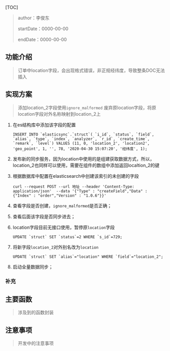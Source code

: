 [TOC]

>author：李俊东
>
>startDate：0000-00-00
>
>endDate：0000-00-00

## 功能介绍

> 订单中location字段，会出现格式错误，非正规经纬度，导致整条DOC无法插入

## 实现方案

> 添加location_2字段使用``ignore_malformed`` 废弃原location字段，将原location字段对外名称映射到location_2上
>

1. 在es结构库中添加该字段的配置

   ````
   INSERT INTO `elasticsync`.`struct`( `i_id`, `status`, `field`, `alias`, `type`, `index`, `analyzer`, `r_id`, `create_time`, `remark`, `level`) VALUES (11, 0, 'location_2', 'location2', 'geo_point', 1, '', 78, '2020-04-30 15:07:20', '经纬度', 1);
   ````

2. 发布新的同步服务，因为location中使用的是组建获取数据方式，所以，location_2也同样可以使用，需要在组件的数组中添加返回localtion_2的键

3. 根据数据库中配置在elasticsearch中创建该索引的未创建的字段

   ````
   curl --request POST --url 地址 --header 'Content-Type: application/json'  --data '{"Type" : "createField","Data" : {"Index" : "order","Version" : "1.0.6"}}'
   ````

4. 查看字段是否创建，``ignore_malformed``是否正确；

5. 查看后面该字段是否同步进去；

6. location字段目前无接口使用，暂停原``location``字段

   ````
   UPDATE `struct` SET `status`=2 WHERE `s_id`=729;
   ````

7. 将新字段``location_2``对外别名改为``location``

   ````
   UPDATE `struct` SET `alias`="location" WHERE `field`="location_2";
   ````

8. 启动全量数据同步；

### 补充



## 主要函数

> 涉及到的函数封装



## 注意事项

> 开发中的注意事项